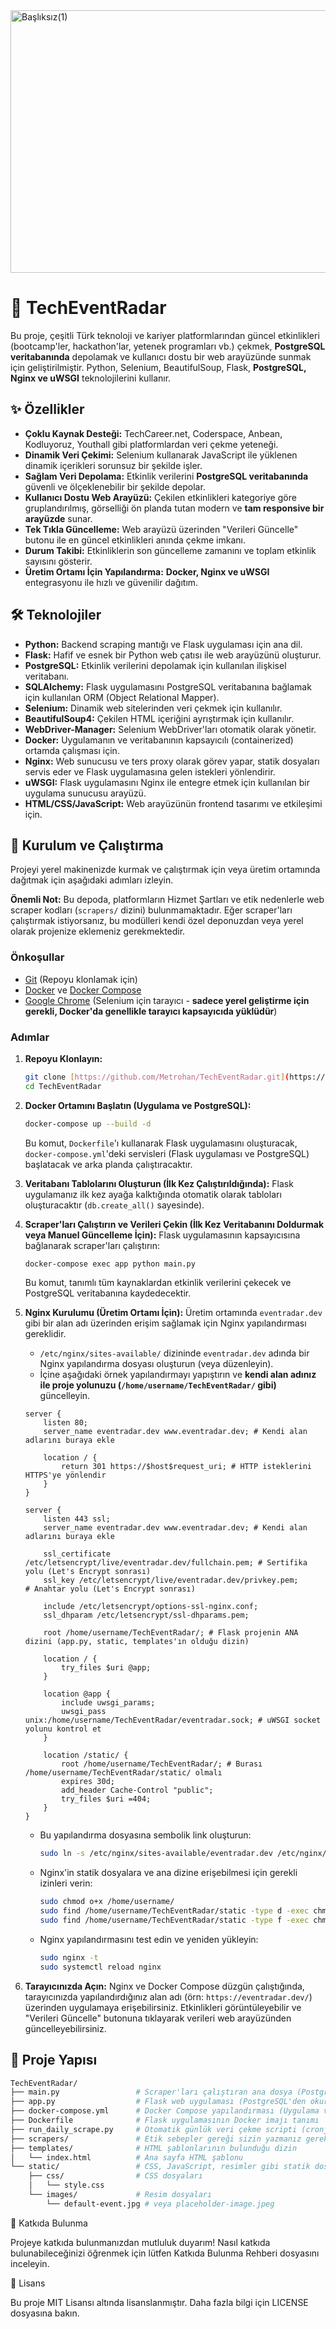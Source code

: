 <img width="802" height="420" alt="Başlıksız(1)" src="https://github.com/user-attachments/assets/7528bb63-f02d-48cf-9cb9-f22e822128dd" />

# 🚀 TechEventRadar

Bu proje, çeşitli Türk teknoloji ve kariyer platformlarından güncel etkinlikleri (bootcamp'ler, hackathon'lar, yetenek programları vb.) çekmek, **PostgreSQL veritabanında** depolamak ve kullanıcı dostu bir web arayüzünde sunmak için geliştirilmiştir. Python, Selenium, BeautifulSoup, Flask, **PostgreSQL, Nginx ve uWSGI** teknolojilerini kullanır.

## ✨ Özellikler

* **Çoklu Kaynak Desteği:** TechCareer.net, Coderspace, Anbean, Kodluyoruz, Youthall gibi platformlardan veri çekme yeteneği.
* **Dinamik Veri Çekimi:** Selenium kullanarak JavaScript ile yüklenen dinamik içerikleri sorunsuz bir şekilde işler.
* **Sağlam Veri Depolama:** Etkinlik verilerini **PostgreSQL veritabanında** güvenli ve ölçeklenebilir bir şekilde depolar.
* **Kullanıcı Dostu Web Arayüzü:** Çekilen etkinlikleri kategoriye göre gruplandırılmış, görselliği ön planda tutan modern ve **tam responsive bir arayüzde** sunar.
* **Tek Tıkla Güncelleme:** Web arayüzü üzerinden "Verileri Güncelle" butonu ile en güncel etkinlikleri anında çekme imkanı.
* **Durum Takibi:** Etkinliklerin son güncelleme zamanını ve toplam etkinlik sayısını gösterir.
* **Üretim Ortamı İçin Yapılandırma:** **Docker, Nginx ve uWSGI** entegrasyonu ile hızlı ve güvenilir dağıtım.

## 🛠️ Teknolojiler

* **Python:** Backend scraping mantığı ve Flask uygulaması için ana dil.
* **Flask:** Hafif ve esnek bir Python web çatısı ile web arayüzünü oluşturur.
* **PostgreSQL:** Etkinlik verilerini depolamak için kullanılan ilişkisel veritabanı.
* **SQLAlchemy:** Flask uygulamasını PostgreSQL veritabanına bağlamak için kullanılan ORM (Object Relational Mapper).
* **Selenium:** Dinamik web sitelerinden veri çekmek için kullanılır.
* **BeautifulSoup4:** Çekilen HTML içeriğini ayrıştırmak için kullanılır.
* **WebDriver-Manager:** Selenium WebDriver'ları otomatik olarak yönetir.
* **Docker:** Uygulamanın ve veritabanının kapsayıcılı (containerized) ortamda çalışması için.
* **Nginx:** Web sunucusu ve ters proxy olarak görev yapar, statik dosyaları servis eder ve Flask uygulamasına gelen istekleri yönlendirir.
* **uWSGI:** Flask uygulamasını Nginx ile entegre etmek için kullanılan bir uygulama sunucusu arayüzü.
* **HTML/CSS/JavaScript:** Web arayüzünün frontend tasarımı ve etkileşimi için.

## 🚀 Kurulum ve Çalıştırma

Projeyi yerel makinenizde kurmak ve çalıştırmak için veya üretim ortamında dağıtmak için aşağıdaki adımları izleyin.

**Önemli Not:** Bu depoda, platformların Hizmet Şartları ve etik nedenlerle web scraper kodları (`scrapers/` dizini) bulunmamaktadır. Eğer scraper'ları çalıştırmak istiyorsanız, bu modülleri kendi özel deponuzdan veya yerel olarak projenize eklemeniz gerekmektedir.

### Önkoşullar

* [Git](https://git-scm.com/downloads) (Repoyu klonlamak için)
* [Docker](https://www.docker.com/get-started/) ve [Docker Compose](https://docs.docker.com/compose/install/)
* [Google Chrome](https://www.google.com/chrome/) (Selenium için tarayıcı - **sadece yerel geliştirme için gerekli, Docker'da genellikle tarayıcı kapsayıcıda yüklüdür**)

### Adımlar

1.  **Repoyu Klonlayın:**
    ```bash
    git clone [https://github.com/Metrohan/TechEventRadar.git](https://github.com/Metrohan/TechEventRadar.git)
    cd TechEventRadar
    ```

2.  **Docker Ortamını Başlatın (Uygulama ve PostgreSQL):**
    ```bash
    docker-compose up --build -d
    ```
    Bu komut, `Dockerfile`'ı kullanarak Flask uygulamasını oluşturacak, `docker-compose.yml`'deki servisleri (Flask uygulaması ve PostgreSQL) başlatacak ve arka planda çalıştıracaktır.

3.  **Veritabanı Tablolarını Oluşturun (İlk Kez Çalıştırıldığında):**
    Flask uygulamanız ilk kez ayağa kalktığında otomatik olarak tabloları oluşturacaktır (`db.create_all()` sayesinde).

4.  **Scraper'ları Çalıştırın ve Verileri Çekin (İlk Kez Veritabanını Doldurmak veya Manuel Güncelleme İçin):**
    Flask uygulamasının kapsayıcısına bağlanarak scraper'ları çalıştırın:

    ```bash
    docker-compose exec app python main.py
    ```


    Bu komut, tanımlı tüm kaynaklardan etkinlik verilerini çekecek ve PostgreSQL veritabanına kaydedecektir.

5.  **Nginx Kurulumu (Üretim Ortamı İçin):**
    Üretim ortamında `eventradar.dev` gibi bir alan adı üzerinden erişim sağlamak için Nginx yapılandırması gereklidir.
    * `/etc/nginx/sites-available/` dizininde `eventradar.dev` adında bir Nginx yapılandırma dosyası oluşturun (veya düzenleyin).
    * İçine aşağıdaki örnek yapılandırmayı yapıştırın ve **kendi alan adınız ile proje yolunuzu (`/home/username/TechEventRadar/` gibi)** güncelleyin.

    ```nginx
    server {
        listen 80;
        server_name eventradar.dev www.eventradar.dev; # Kendi alan adlarını buraya ekle

        location / {
            return 301 https://$host$request_uri; # HTTP isteklerini HTTPS'ye yönlendir
        }
    }

    server {
        listen 443 ssl;
        server_name eventradar.dev www.eventradar.dev; # Kendi alan adlarını buraya ekle

        ssl_certificate /etc/letsencrypt/live/eventradar.dev/fullchain.pem; # Sertifika yolu (Let's Encrypt sonrası)
        ssl_key /etc/letsencrypt/live/eventradar.dev/privkey.pem;         # Anahtar yolu (Let's Encrypt sonrası)

        include /etc/letsencrypt/options-ssl-nginx.conf;
        ssl_dhparam /etc/letsencrypt/ssl-dhparams.pem;

        root /home/username/TechEventRadar/; # Flask projenin ANA dizini (app.py, static, templates'ın olduğu dizin)

        location / {
            try_files $uri @app;
        }

        location @app {
            include uwsgi_params;
            uwsgi_pass unix:/home/username/TechEventRadar/eventradar.sock; # uWSGI socket yolunu kontrol et
        }

        location /static/ {
            root /home/username/TechEventRadar/; # Burası /home/username/TechEventRadar/static/ olmalı
            expires 30d;
            add_header Cache-Control "public";
            try_files $uri =404;
        }
    }
    ```
    * Bu yapılandırma dosyasına sembolik link oluşturun:
        ```bash
        sudo ln -s /etc/nginx/sites-available/eventradar.dev /etc/nginx/sites-enabled/
        ```
    * Nginx'in statik dosyalara ve ana dizine erişebilmesi için gerekli izinleri verin:
        ```bash
        sudo chmod o+x /home/username/
        sudo find /home/username/TechEventRadar/static -type d -exec chmod 755 {} +
        sudo find /home/username/TechEventRadar/static -type f -exec chmod 644 {} +
        ```
    * Nginx yapılandırmasını test edin ve yeniden yükleyin:
        ```bash
        sudo nginx -t
        sudo systemctl reload nginx
        ```

6.  **Tarayıcınızda Açın:**
    Nginx ve Docker Compose düzgün çalıştığında, tarayıcınızda yapılandırdığınız alan adı (örn: `https://eventradar.dev/`) üzerinden uygulamaya erişebilirsiniz. Etkinlikleri görüntüleyebilir ve "Verileri Güncelle" butonuna tıklayarak verileri web arayüzünden güncelleyebilirsiniz.

## 📂 Proje Yapısı

```bash
TechEventRadar/
├── main.py                 # Scraper'ları çalıştıran ana dosya (PostgreSQL'e yazar)
├── app.py                  # Flask web uygulaması (PostgreSQL'den okur)
├── docker-compose.yml      # Docker Compose yapılandırması (Uygulama ve PostgreSQL)
├── Dockerfile              # Flask uygulamasının Docker imajı tanımı
├── run_daily_scrape.py     # Otomatik günlük veri çekme scripti (cronjob için ideal)
├── scrapers/               # Etik sebepler gereği sizin yazmanız gerekmekte
├── templates/              # HTML şablonlarının bulunduğu dizin
│   └── index.html          # Ana sayfa HTML şablonu
└── static/                 # CSS, JavaScript, resimler gibi statik dosyalar
    ├── css/                # CSS dosyaları
    │   └── style.css
    └── images/             # Resim dosyaları
        └── default-event.jpg # veya placeholder-image.jpeg
```

🤝 Katkıda Bulunma

Projeye katkıda bulunmanızdan mutluluk duyarım! Nasıl katkıda bulunabileceğinizi öğrenmek için lütfen Katkıda Bulunma Rehberi dosyasını inceleyin.

📜 Lisans

Bu proje MIT Lisansı altında lisanslanmıştır. Daha fazla bilgi için LICENSE dosyasına bakın.
